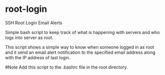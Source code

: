# root-login

SSH Root Login Email Alerts

Simple bash script to keep track of what is happening with servers and who logs into server as root.

This script shows a simple way to know when someone logged in as root and it send an email alert notification to the specified email address along with the IP address of last login.

#Note
Add this script to the .bashrc file in the root directory.
